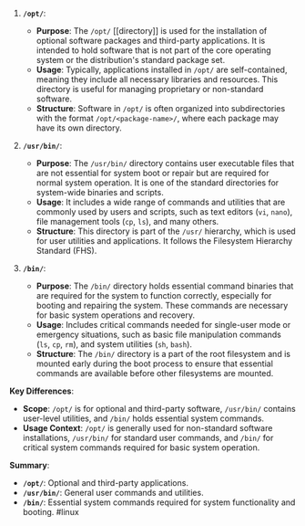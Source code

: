 
1. **`/opt/`**:
   - **Purpose**: The `/opt/` [[directory]] is used for the installation of optional software packages and third-party applications. It is intended to hold software that is not part of the core operating system or the distribution's standard package set.
   - **Usage**: Typically, applications installed in `/opt/` are self-contained, meaning they include all necessary libraries and resources. This directory is useful for managing proprietary or non-standard software.
   - **Structure**: Software in `/opt/` is often organized into subdirectories with the format `/opt/<package-name>/`, where each package may have its own directory.

2. **`/usr/bin/`**:
   - **Purpose**: The `/usr/bin/` directory contains user executable files that are not essential for system boot or repair but are required for normal system operation. It is one of the standard directories for system-wide binaries and scripts.
   - **Usage**: It includes a wide range of commands and utilities that are commonly used by users and scripts, such as text editors (`vi`, `nano`), file management tools (`cp`, `ls`), and many others.
   - **Structure**: This directory is part of the `/usr/` hierarchy, which is used for user utilities and applications. It follows the Filesystem Hierarchy Standard (FHS).

3. **`/bin/`**:
   - **Purpose**: The `/bin/` directory holds essential command binaries that are required for the system to function correctly, especially for booting and repairing the system. These commands are necessary for basic system operations and recovery.
   - **Usage**: Includes critical commands needed for single-user mode or emergency situations, such as basic file manipulation commands (`ls`, `cp`, `rm`), and system utilities (`sh`, `bash`).
   - **Structure**: The `/bin/` directory is a part of the root filesystem and is mounted early during the boot process to ensure that essential commands are available before other filesystems are mounted.

**Key Differences**:
- **Scope**: `/opt/` is for optional and third-party software, `/usr/bin/` contains user-level utilities, and `/bin/` holds essential system commands.
- **Usage Context**: `/opt/` is generally used for non-standard software installations, `/usr/bin/` for standard user commands, and `/bin/` for critical system commands required for basic system operation.

**Summary**:
- **`/opt/`**: Optional and third-party applications.
- **`/usr/bin/`**: General user commands and utilities.
- **`/bin/`**: Essential system commands required for system functionality and booting.
#linux